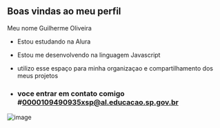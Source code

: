 ## Boas vindas ao meu perfil

Meu nome Guilherme Oliveira

- Estou estudando na Alura
- Estou me desenvolvendo na linguagem Javascript
- utilizo esse espaço para minha organizaçao e compartilhamento dos meus projetos

- ### voce entrar em contato comigo #0000109490935xsp@al.educacao.sp.gov.br

![image](https://github.com/user-attachments/assets/5eeb5b70-d0a0-4d37-89cb-82aa3b0b8600)
